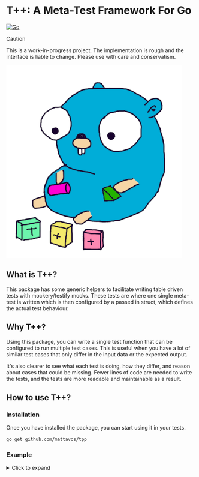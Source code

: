 # T++: A Meta-Test Framework For Go

[![Go](https://github.com/mattavos/tpp/actions/workflows/tpp.yml/badge.svg)](https://github.com/mattavos/tpp/actions/workflows/tpp.yml)

>[!CAUTION]
> This is a work-in-progress project. The implementation is rough and the interface is liable to change. Please use with care and conservatism.

![Logo](/doc/tpp-logo.png)


## What is T++?

This package has some generic helpers to facilitate writing table driven tests with mockery/testify mocks.
These tests are where one single meta-test is written which is then configured by a passed in struct, which defines the actual test behaviour.

## Why T++?
Using this package, you can write a single test function that can be configured to run multiple test cases. This is useful when you have a lot of similar test cases that only differ in the input data or the expected output.

It's also clearer to see what each test is doing, how they differ, and reason about cases that could be missing.
Fewer lines of code are needed to write the tests, and the tests are more readable and maintainable as a result.

## How to use T++?

### Installation

Once you have installed the package, you can start using it in your tests.

```bash
go get github.com/mattavos/tpp
```

### Example

<details>
<summary>Click to expand</summary>

```go
package example_test

import (
    "testing"

    "github.com/stretchr/testify/require"
    "github.com/your/repo/mocks"
    "github.com/your/repo/subject"
    "github.com/mattavos/tpp"
)

func TestXXX(t *testing.T) {
	for _, tt := range []struct {
		name    string
		getFoo  tpp.Expect
		wantErr bool
	}{
		{
			name:    "OK",
			getFoo:  tpp.Return("foo", nil),
			wantErr: false
		},
		{
			name:    "ERR: getFoo",
			getFoo:  tpp.Err(),
			wantErr: true,
		},
		{
			name: "BLANK",
			wantErr: false
		},
	} {
		t.Run(tt.name, func(t *testing.T) {
			mock := mymocks.NewBar(t)

			// This configures the given mock call according to the
			// Expect. For example, in the first test case it will
			// configure the mock to return ("foo", nil). In the
			// second, it will configure it to return ("", someErr).
			// In the third, it will configure it to return empty
			// values ("", nil) and make it an optional call with
			// Maybe().
			tt.getFoo.Expectorise(mock.EXPECT().GetFoo())

			subject := subject.New(mock)
			err := subject.XXX()

			require.Equal(t, tt.wantErr, err != nil)
		})
	}
}
```
</details>
